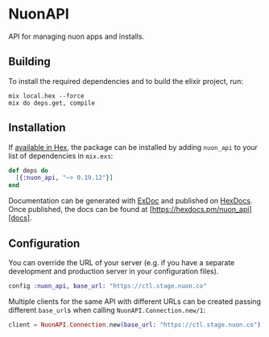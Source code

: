 # NuonAPI

API for managing nuon apps and installs.

## Building

To install the required dependencies and to build the elixir project, run:

```console
mix local.hex --force
mix do deps.get, compile
```

## Installation

If [available in Hex][], the package can be installed by adding `nuon_api` to
your list of dependencies in `mix.exs`:

```elixir
def deps do
  [{:nuon_api, "~> 0.19.12"}]
end
```

Documentation can be generated with [ExDoc][] and published on [HexDocs][]. Once published, the docs can be found at
[https://hexdocs.pm/nuon_api][docs].

## Configuration

You can override the URL of your server (e.g. if you have a separate development and production server in your
configuration files).

```elixir
config :nuon_api, base_url: "https://ctl.stage.nuon.co"
```

Multiple clients for the same API with different URLs can be created passing different `base_url`s when calling
`NuonAPI.Connection.new/1`:

```elixir
client = NuonAPI.Connection.new(base_url: "https://ctl.stage.nuon.co")
```

[exdoc]: https://github.com/elixir-lang/ex_doc
[hexdocs]: https://hexdocs.pm
[available in hex]: https://hex.pm/docs/publish
[docs]: https://hexdocs.pm/nuon_api
